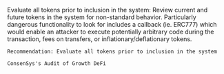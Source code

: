 Evaluate all tokens prior to inclusion in the system: Review current and future tokens in the system for non-standard behavior. Particularly dangerous functionality to look for includes a callback (ie. ERC777) which would enable an attacker to execute potentially arbitrary code during the transaction, fees on transfers, or inflationary/deflationary tokens.

    Recommendation: Evaluate all tokens prior to inclusion in the system

    ConsenSys's Audit of Growth DeFi